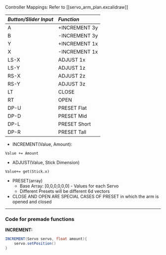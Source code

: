 Controller Mappings:
Refer to [[servo_arm_plan.excalidraw]]

| *Button/Slider Input* | *Function* | 
| ---------- | :--------- | 
| A | +INCREMENT 3y | 
| B | -INCREMENT 3y |
| Y | +INCREMENT 1x |
| X | -INCREMENT 1x |
| LS-X | ADJUST 1x |
| LS-Y | ADJUST 1z |
| RS-X | ADJUST 2z |
| RS-Y | ADJUST 3z |
| LT | CLOSE |
| RT | OPEN |
| DP-U | PRESET Flat |
| DP-D | PRESET Mid |
| DP-L | PRESET Short |
| DP-R | PRESET Tall |

* INCREMENT(Value, Amount):
```
Value += Amount
```

* ADJUST(Value, Stick Dimension)
```
Value+= get(Stick.x)
```

* PRESET(array)
	* Base Array: \[0,0,0,0,0,0\] - Values for each Servo
	* Different Presets will be different 6d vectors
* CLOSE AND OPEN ARE SPECIAL CASES OF PRESET in which the arm is opened and closed
***
### Code for premade functions

**INCREMENT:**
```java
INCREMENT(Servo servo, float amount){
	servo.setPosition()
}
```
